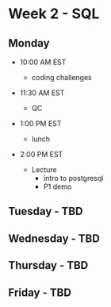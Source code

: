 # Week 2 - SQL

## Monday
- 10:00 AM EST
  - coding challenges


- 11:30 AM EST
  - QC


- 1:00 PM EST
  - lunch


- 2:00 PM EST
  - Lecture
    - intro to postgresql
    - P1 demo

## Tuesday - TBD

## Wednesday - TBD

## Thursday - TBD

## Friday - TBD